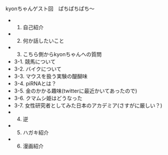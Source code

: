 kyonちゃんゲスト回　ぱちぱちぱち〜
- 1. 自己紹介
- 2. 何か話したいこと
- 3. こちら側からkyonちゃんへの質問
- 3-1. 競馬について
- 3-2. バイクについて
- 3-3. マウスを扱う実験の醍醐味
- 3-4. piRNAとは？
- 3-5. 金のかかる趣味(twitterに最近かいてあったので)
- 3-6. クマムシ姫はどうなった
- 3-7. 女性研究者としてみた日本のアカデミア(さすがに厳しい？)
- 4. 逆
- 5. ハガキ紹介
- 6. 漫画紹介
